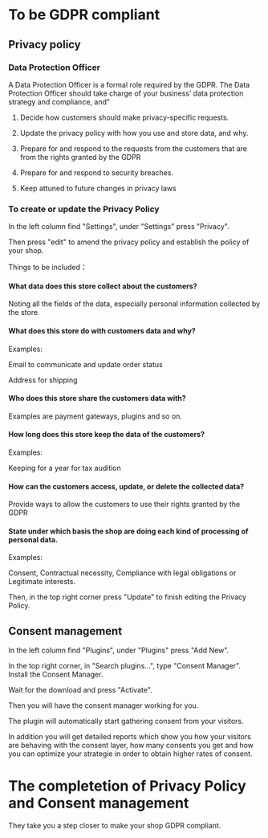 # To be GDPR compliant

## Privacy policy
### Data Protection Officer
A Data Protection Officer is a formal role required by the GDPR. The Data Protection Officer should  take charge of your business’ data protection strategy and compliance, and"

1. Decide how customers should make privacy-specific requests. 

2. Update the privacy policy with how you use and store data, and why.

3. Prepare for and respond to the requests from the customers that are from the rights granted by the GDPR 

4. Prepare for and respond to security breaches.

5. Keep attuned to future changes in privacy laws

### To create or update the Privacy Policy
In the left column find "Settings", under "Settings" press "Privacy".

Then press "edit" to amend the privacy policy and establish the policy of your shop. 

Things to be included：

#### What data does this store collect about the customers?

Noting all the fields of the data, especially personal information collected by the store. 

#### What does this store do with customers data and why?

Examples:

Email to communicate and update order status

Address for shipping

#### Who does this store share the customers data with?

Examples are payment gateways, plugins and so on. 

#### How long does this store keep the data of the customers?

Examples: 

Keeping for a year for tax audition 

#### How can the customers access, update, or delete the collected data?

Provide ways to allow the customers to use their rights granted by the GDPR

#### State under which basis the shop are doing each kind of processing of personal data.

Examples: 

Consent, Contractual necessity, Compliance with legal obligations or Legitimate interests.

Then, in the top right corner press "Update" to finish editing the Privacy Policy. 

## Consent management
In the left column find "Plugins", under "Plugins" press "Add New". 

In the top right corner, in "Search plugins...", type "Consent Manager”. Install the Consent Manager. 

Wait for the download and press "Activate". 

Then you will have the consent manager working for you.

The plugin will automatically start gathering consent from your visitors.

In addition you will get detailed reports which show you how your visitors are behaving with the consent layer, how many consents you get and how you can optimize your strategie in order to obtain higher rates of consent.

# The completetion of Privacy Policy and Consent management 
They take you a step closer to make your shop GDPR compliant. 